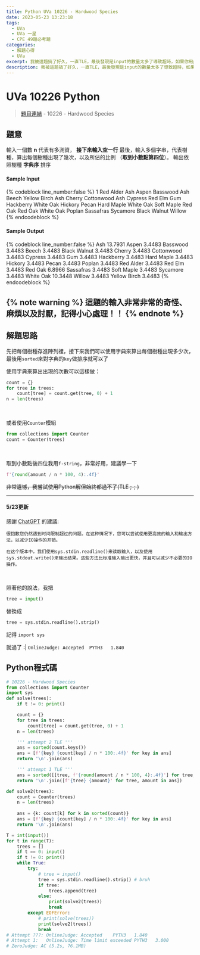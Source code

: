 ```yaml
---
title: Python UVa 10226 - Hardwood Species
date: 2023-05-23 13:23:18
tags:
  - UVa
  - UVa 一星
  - CPE 49題必考題
categories:
  - 解題心得
  - UVa
excerpt: 我被這題搞了好久，一直TLE，最後發現是input的數量太多了導致超時，如果你用python做也超時，可以參考我下方的方法 - Python UVa 10226 - Hardwood Species 解題心得
description: 我被這題搞了好久，一直TLE，最後發現是input的數量太多了導致超時，如果你用python做也超時，可以參考我下方的方法 - Python UVa 10226 - Hardwood Species 解題心得
---
```

# UVa 10226 Python 

>[題目連結](https://onlinejudge.org/index.php?option=com_onlinejudge&Itemid=8&category=24&page=show_problem&problem=1167) - 10226 - Hardwood Species


## 題意
輸入一個數 **n** 代表有多測資， **接下來輸入空一行** 最後，輸入多個字串，代表樹種，算出每個樹種出現了幾次，以及所佔的比例 （**取到小數點第四位**）。
輸出依照樹種 **字典序** 排序

#### Sample Input 
{% codeblock line_number:false %}
1
Red Alder
Ash
Aspen
Basswood
Ash
Beech
Yellow Birch
Ash
Cherry
Cottonwood
Ash
Cypress
Red Elm
Gum
Hackberry
White Oak
Hickory
Pecan
Hard Maple
White Oak
Soft Maple
Red Oak
Red Oak
White Oak
Poplan
Sassafras
Sycamore
Black Walnut
Willow
{% endcodeblock %}

#### Sample Output 
{% codeblock line_number:false %}
Ash 13.7931
Aspen 3.4483
Basswood 3.4483
Beech 3.4483
Black Walnut 3.4483
Cherry 3.4483
Cottonwood 3.4483
Cypress 3.4483
Gum 3.4483
Hackberry 3.4483
Hard Maple 3.4483
Hickory 3.4483
Pecan 3.4483
Poplan 3.4483
Red Alder 3.4483
Red Elm 3.4483
Red Oak 6.8966
Sassafras 3.4483
Soft Maple 3.4483
Sycamore 3.4483
White Oak 10.3448
Willow 3.4483
Yellow Birch 3.4483
{% endcodeblock %}

{% note warning %}
這題的輸入非常非常的奇怪、麻煩以及討厭，記得小心處理！！
{% endnote %}
---

## 解題思路
先把每個樹種存進陣列裡，接下來我們可以使用字典來算出每個樹種出現多少次，最後用`sorted`來對字典的`key`做排序就可以了<br>

使用字典來算出出現的次數可以這樣做：
```python
count = {}
for tree in trees:
    count[tree] = count.get(tree, 0) + 1
n = len(trees)
```
<br>

或者使用`Counter`模組   
```python
from collections import Counter
count = Counter(trees)
```
<br>

取到小數點後四位我用`f-string`，非常好用，建議學一下
```python
f'{round(amount / n * 100, 4):.4f}'
```

~~非常遺憾，我嘗試使用Python解但始終都過不了(TLE ;-; )~~<br>

---

#### 5/23更新
感謝 [ChatGPT](https://chat.openai.com/chat) 的建議:
```text
很抱歉您仍然遇到时间限制超过的问题。在这种情况下，您可以尝试使用更高效的输入和输出方法，以减少IO操作的开销。
```
```text
在这个版本中，我们使用sys.stdin.readline()来读取输入，以及使用sys.stdout.write()来输出结果。这些方法比标准输入输出更快，并且可以减少不必要的IO操作。
```
<br>

照著他的說法，我把
```python
tree = input()
```
替換成
```python
tree = sys.stdin.readline().strip()
```
記得 `import sys`

就過了 :|
`OnlineJudge: Accepted	PYTH3	1.840`

## Python程式碼
```python
# 10226 - Hardwood Species
from collections import Counter
import sys
def solve(trees):
    if t != 0: print()

    count = {}
    for tree in trees:
        count[tree] = count.get(tree, 0) + 1
    n = len(trees)

    ''' attempt 2 TLE '''
    ans = sorted(count.keys())
    ans = [f'{key} {count[key] / n * 100:.4f}' for key in ans]
    return '\n'.join(ans)

    ''' attempt 1 TLE '''
    ans = sorted([[tree, f'{round(amount / n * 100, 4):.4f}'] for tree, amount in count.items()], key=lambda x: x[0])
    return '\n'.join([f'{tree} {amount}' for tree, amount in ans])

def solve2(trees):
    count = Counter(trees)
    n = len(trees)
    
    ans = {k: count[k] for k in sorted(count)}
    ans = [f'{key} {count[key] / n * 100:.4f}' for key in ans]
    return '\n'.join(ans)

T = int(input())
for t in range(T):
    trees = []
    if t == 0: input()
    if t != 0: print()
    while True:
        try:
            # tree = input()
            tree = sys.stdin.readline().strip() # bruh
            if tree: 
                trees.append(tree)
            else: 
                print(solve2(trees))
                break
        except EOFError:
            # print(solve(trees))
            print(solve2(trees))
            break
# Attempt ???: OnlineJudge: Accepted	PYTH3	1.840
# Attempt 1:   OnlineJudge: Time limit exceeded	PYTH3	3.000
# ZeroJudge: AC (5.2s, 76.1MB)
```